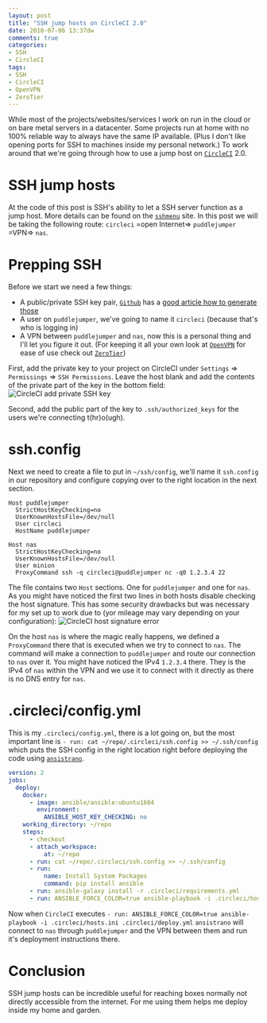 ```yaml
---
layout: post
title: "SSH jump hosts on CircleCI 2.0"
date: 2018-07-06 13:37dw
comments: true
categories:
- SSH
- CircleCI
tags:
- SSH
- CircleCI
- OpenVPN
- ZeroTier
---
```


While most of the projects/websites/services I work on run in the cloud or on bare metal servers in a datacenter. Some 
projects run at home with no 100% reliable way to always have the same IP available. (Plus I don't like opening ports 
for SSH to machines inside my personal network.) To work around that we're going through how to use a jump host on [`CircleCI`](https://circleci.com/) 2.0.

<!-- More -->

# SSH jump hosts

At the code of this post is SSH's ability to let a SSH server function as a jump host. More details can be found on the 
[`sshmenu`](http://sshmenu.sourceforge.net/articles/transparent-mulithop.html) site. In this post we will be taking the 
following route: `circleci` =open Internet=> `puddlejumper` =VPN=> `nas`.

# Prepping SSH

Before we start we need a few things:

* A public/private SSH key pair, [`Github`](https://www.github.com/) has a 
[good article how to generate those](https://help.github.com/articles/generating-a-new-ssh-key-and-adding-it-to-the-ssh-agent/)
* A user on `puddlejumper`, we've going to name it `circleci` (because that's who is logging in)
* A VPN between `puddlejumper` and `nas`, now this is a personal thing and I'll let you figure it out. (For keeping it 
all your own look at [`OpenVPN`](https://openvpn.net/) for ease of use check out [`ZeroTier`](https://www.zerotier.com/))

First, add the private key to your project on CircleCI under `Settings` => `Permissings` => `SSH Permissions`. Leave 
the host blank and add the contents of the private part of the key in the bottom field:
![CircleCI add private SSH key](/images/posts/circleci-add-private-ssh-key.png) 

Second, add the public part of the key to `.ssh/authorized_keys` for the users we're connecting t(hr)o(ugh).

# ssh.config

Next we need to create a file to put in `~/ssh/config`, we'll name it `ssh.config` in our repository and configure 
copying over to the right location in the next section.

```
Host puddlejumper
  StrictHostKeyChecking=no
  UserKnownHostsFile=/dev/null
  User circleci
  HostName puddlejumper

Host nas
  StrictHostKeyChecking=no
  UserKnownHostsFile=/dev/null
  User minion
  ProxyCommand ssh -q circleci@puddlejumper nc -q0 1.2.3.4 22
```

The file contains two `Host` sections. One for `puddlejumper` and one for `nas`. As you might have noticed the first 
two lines in both hosts disable checking the host signature. This has some security drawbacks but was necessary for 
my set up to work due to (yor mileage may vary depending on your configuration):
![CircleCI host signature error](/images/posts/circleci-host-signature-error.png)

On the host `nas` is where the magic really happens, we defined a `ProxyCommand` there that is executed when we try to 
connect to `nas`. The command will make a connection to `puddlejumper` and route our connection to `nas` over it. You 
might have noticed the IPv4 `1.2.3.4` there. They is the IPv4 of `nas` within the VPN and we use it to connect with it 
directly as there is no DNS entry for `nas`.

# .circleci/config.yml

This is my `.circleci/config.yml`, there is a lot going on, but the most important line is `- run: cat ~/repo/.circleci/ssh.config >> ~/.ssh/config` 
which puts the SSH config in the right location right before deploying the code using [`ansistrano`](https://github.com/ansistrano/deploy). 

```yaml
version: 2
jobs:
  deploy:
    docker:
      - image: ansible/ansible:ubuntu1604
        environment:
          ANSIBLE_HOST_KEY_CHECKING: no
    working_directory: ~/repo
    steps:
      - checkout
      - attach_workspace:
          at: ~/repo
      - run: cat ~/repo/.circleci/ssh.config >> ~/.ssh/config
      - run:
          name: Install System Packages
          command: pip install ansible
      - run: ansible-galaxy install -r .circleci/requirements.yml
      - run: ANSIBLE_FORCE_COLOR=true ansible-playbook -i .circleci/hosts.ini .circleci/deploy.yml
```

Now when `CircleCI` executes `- run: ANSIBLE_FORCE_COLOR=true ansible-playbook -i .circleci/hosts.ini .circleci/deploy.yml` 
`ansistrano` will connect to `nas` through `puddlejumper` and the VPN between them and run it's deployment instructions there.

# Conclusion

SSH jump hosts can be incredible useful for reaching boxes normally not directly accessible from the internet. For me 
using them helps me deploy inside my home and garden.

